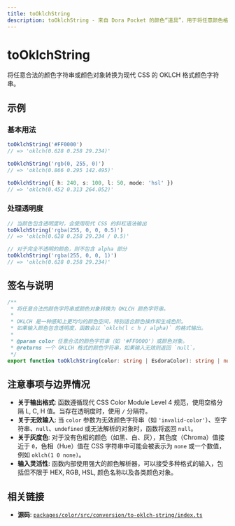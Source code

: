 ```yaml
---
title: toOklchString
description: toOklchString - 来自 Dora Pocket 的颜色“道具”，用于将任意颜色格式转换为 OKLCH 字符串。
---
```


# toOklchString

<!-- 1. 简介：一句话核心功能描述 -->

将任意合法的颜色字符串或颜色对象转换为现代 CSS 的 OKLCH 格式颜色字符串。

<!-- 2. 示例：由核心功能和从测试用例中提炼的场景组成 -->

## 示例

### 基本用法

```typescript
toOklchString('#FF0000')
// => 'oklch(0.628 0.258 29.234)'

toOklchString('rgb(0, 255, 0)')
// => 'oklch(0.866 0.295 142.495)'

toOklchString({ h: 240, s: 100, l: 50, mode: 'hsl' })
// => 'oklch(0.452 0.313 264.052)'
```

### 处理透明度

```typescript
// 当颜色包含透明度时，会使用现代 CSS 的斜杠语法输出
toOklchString('rgba(255, 0, 0, 0.5)')
// => 'oklch(0.628 0.258 29.234 / 0.5)'

// 对于完全不透明的颜色，则不包含 alpha 部分
toOklchString('rgba(255, 0, 0, 1)')
// => 'oklch(0.628 0.258 29.234)'
```

<!-- 3. 签名与说明：合并了签名、参数、返回值的唯一技术核心 -->

## 签名与说明

```typescript
/**
 * 将任意合法的颜色字符串或颜色对象转换为 OKLCH 颜色字符串。
 *
 * OKLCH 是一种感知上更均匀的颜色空间，特别适合颜色操作和生成色阶。
 * 如果输入颜色包含透明度，函数会以 `oklch(l c h / alpha)` 的格式输出。
 *
 * @param color 任意合法的颜色字符串（如 '#FF0000'）或颜色对象。
 * @returns 一个 OKLCH 格式的颜色字符串，如果输入无效则返回 `null`。
 */
export function toOklchString(color: string | EsdoraColor): string | null
```

<!-- 4. 注意事项与边界情况：建立用户信任 -->

## 注意事项与边界情况

- **关于输出格式**: 函数遵循现代 CSS Color Module Level 4 规范，使用空格分隔 L, C, H 值。当存在透明度时，使用 `/` 分隔符。
- **关于无效输入**: 当 `color` 参数为无效颜色字符串（如 `'invalid-color'`）、空字符串、`null`、`undefined` 或无法解析的对象时，函数将返回 `null`。
- **关于灰度色**: 对于没有色相的颜色（如黑、白、灰），其色度（Chroma）值接近于 `0`，色相（Hue）值在 CSS 字符串中可能会被表示为 `none` 或一个数值，例如 `oklch(1 0 none)`。
- **输入灵活性**: 函数内部使用强大的颜色解析器，可以接受多种格式的输入，包括但不限于 HEX, RGB, HSL, 颜色名称以及各类颜色对象。

<!-- 5. 相关链接：提供相关函数及源码的链接 -->

## 相关链接

- **源码**: [`packages/color/src/conversion/to-oklch-string/index.ts`](https://github.com/esdora-js/esdora/blob/main/packages/color/src/conversion/to-oklch-string/index.ts)
